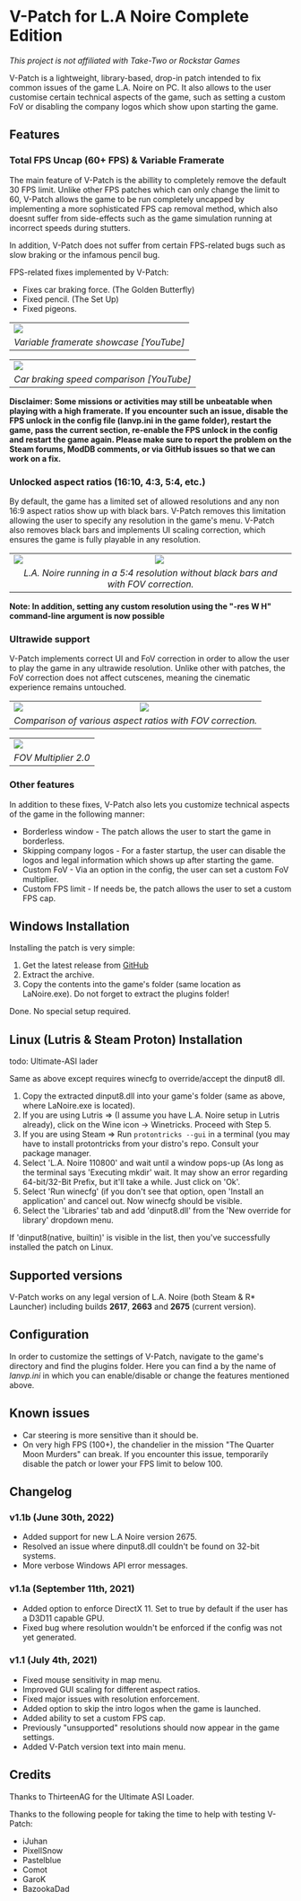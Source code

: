 # V-Patch for L.A Noire Complete Edition
*This project is not affiliated with Take-Two or Rockstar Games*

V-Patch is a lightweight, library-based, drop-in patch intended to fix common issues of the game L.A. Noire on PC. It also allows to the user customise certain technical aspects of the game, such as setting a custom FoV or disabling the company logos which show upon starting the game. 

## Features

### Total FPS Uncap (60+ FPS) & Variable Framerate

The main feature of V-Patch is the abillity to completely remove the default 30 FPS limit. Unlike other FPS patches which can only change the limit to 60, V-Patch allows the game to be run completely uncapped by implementing a more sophisticated FPS cap removal method, which also doesnt suffer from side-effects such as the game simulation running at incorrect speeds during stutters.

In addition, V-Patch does not suffer from certain FPS-related bugs such as slow braking or the infamous pencil bug.

FPS-related fixes implemented by V-Patch:
- Fixes car braking force. (The Golden Butterfly)
- Fixed pencil. (The Set Up)
- Fixed pigeons.


<table>
    <tr>
      <td><a href="https://www.youtube.com/watch?v=VFsFdUMLC8M"><img src="https://img.youtube.com/vi/VFsFdUMLC8M/0.jpg"/></a></td>
      </tr>
    <tr>
      <td><div style="text-align: center; font-style: italic">Variable framerate showcase [YouTube]</div></td>
    </tr>
</table>

<table>
    <tr>
      <td><a href="https://www.youtube.com/watch?v=L0e7pzqmdjk"><img src="https://img.youtube.com/vi/L0e7pzqmdjk/0.jpg"/></a></td>
      </tr>
    <tr>
      <td><div style="text-align: center; font-style: italic">Car braking speed comparison [YouTube]</div></td>
    </tr>
</table>

**Disclaimer: Some missions or activities may still be unbeatable when playing with a high framerate. If you encounter such an issue, disable the FPS unlock in the config file (lanvp.ini in the game folder), restart the game, pass the current section, re-enable the FPS unlock in the config and restart the game again. Please make sure to report the problem on the Steam forums, ModDB comments, or via GitHub issues so that we can work on a fix.**

### Unlocked aspect ratios (16:10, 4:3, 5:4, etc.)

By default, the game has a limited set of allowed resolutions and any non 16:9 aspect ratios show up with black bars. V-Patch removes this limitation allowing the user to specify any resolution in the game's menu. V-Patch also removes black bars and implements UI scaling correction, which ensures the game is fully playable in any resolution.

<table>
    <tr>
      <td><a href="https://i.imgur.com/S9wtcaE.png"><img src="https://i.imgur.com/S9wtcaE.png"/></a></td>
      <td><a href="https://i.imgur.com/DtCNr4P.png"><img src="https://i.imgur.com/DtCNr4P.png"/></a></td>
    </tr>
    <tr>
      <td colspan="2"><div style="text-align: center; font-style: italic">L.A. Noire running in a 5:4 resolution without black bars and with FOV correction.</div></td>
    </tr>
</table>

**Note: In addition, setting any custom resolution using the "-res W H" command-line argument is now possible**

### Ultrawide support

V-Patch implements correct UI and FoV correction in order to allow the user to play the game in any ultrawide resolution. Unlike other with patches, the FoV correction does not affect cutscenes, meaning the cinematic experience remains untouched. 

<table>
    <tr>
      <td><a href="https://i.imgur.com/K3rgi4v.png"><img src="https://i.imgur.com/K3rgi4v.png"/></a></td>
      <td><a href="https://i.imgur.com/qEBNAb7.png"><img src="https://i.imgur.com/qEBNAb7.png"/></a></td>
    </tr>
    <tr>
      <td colspan="2"><div style="text-align: center; font-style: italic">Comparison of various aspect ratios with FOV correction.</div></td>
    </tr>
</table>

<table>
    <tr>
      <td><a href="https://i.imgur.com/rRrbAYq.png"><img src="https://i.imgur.com/rRrbAYq.png"/></a></td>
      </tr>
    <tr>
      <td><div style="text-align: center; font-style: italic">FOV Multiplier 2.0</div></td>
    </tr>
</table>

### Other features

In addition to these fixes, V-Patch also lets you customize technical aspects of the game in the following manner:

- Borderless window - The patch allows the user to start the game in borderless.
- Skipping company logos - For a faster startup, the user can disable the logos and legal information which shows up after starting the game.
- Custom FoV - Via an option in the config, the user can set a custom FoV multiplier.
- Custom FPS limit - If needs be, the patch allows the user to set a custom FPS cap.

## Windows Installation

Installing the patch is very simple:

1. Get the latest release from [GitHub](https://github.com/VaanaCZ/LANVP/releases)
2. Extract the archive.
3. Copy the contents into the game's folder (same location as LaNoire.exe). Do not forget to extract the plugins folder!

Done. No special setup required.

## Linux (Lutris & Steam Proton) Installation

todo: Ultimate-ASI lader

Same as above except requires winecfg to override/accept the dinput8 dll. 

1. Copy the extracted dinput8.dll into your game's folder (same as above, where LaNoire.exe is located).
2. If you are using Lutris => (I assume you have L.A. Noire setup in Lutris already), click on the Wine icon -> Winetricks. Proceed with Step 5.
3. If you are using Steam  => Run `protontricks --gui` in a terminal (you may have to install protontricks from your distro's repo. Consult your package manager.
4. Select 'L.A. Noire 110800' and wait until a window pops-up (As long as the terminal says 'Executing mkdir' wait. It may show an error regarding 64-bit/32-Bit Prefix, but it'll take a while. Just click on 'Ok'. 
5. Select 'Run winecfg' (if you don't see that option, open 'Install an application' and cancel out. Now winecfg should be visible.
6. Select the 'Libraries' tab and add 'dinput8.dll' from the 'New override for library' dropdown menu.

If 'dinput8(native, builtin)' is visible in the list, then you've successfully installed the patch on Linux.

## Supported versions

V-Patch works on any legal version of L.A. Noire (both Steam & R* Launcher) including builds **2617**, **2663** and **2675** (current version).

## Configuration

In order to customize the settings of V-Patch, navigate to the game's directory and find the plugins folder. Here you can find a by the name of *lanvp.ini* in which you can enable/disable or change the features mentioned above.

## Known issues

- Car steering is more sensitive than it should be.
- On very high FPS (100+), the chandelier in the mission "The Quarter Moon Murders" can break. If you encounter this issue, temporarily disable the patch or lower your FPS limit to below 100.

## Changelog

### v1.1b (June 30th, 2022)
- Added support for new L.A Noire version 2675.
- Resolved an issue where dinput8.dll couldn't be found on 32-bit systems.
- More verbose Windows API error messages.

### v1.1a (September 11th, 2021)
- Added option to enforce DirectX 11. Set to true by default if the user has a D3D11 capable GPU.
- Fixed bug where resolution wouldn't be enforced if the config was not yet generated.

### v1.1 (July 4th, 2021)
- Fixed mouse sensitivity in map menu.
- Improved GUI scaling for different aspect ratios.
- Fixed major issues with resolution enforcement.
- Added option to skip the intro logos when the game is launched.
- Added ability to set a custom FPS cap.
- Previously "unsupported" resolutions should now appear in the game settings.
- Added V-Patch version text into main menu.

## Credits

Thanks to ThirteenAG for the Ultimate ASI Loader.

Thanks to the following people for taking the time to help with testing V-Patch:
- iJuhan
- PixellSnow
- Pastelblue
- Comot
- GaroK
- BazookaDad

